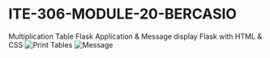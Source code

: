 # ITE-306-MODULE-20-BERCASIO
Multiplication Table Flask Application &amp; Message display Flask with HTML &amp; CSS
![Print Tables](https://user-images.githubusercontent.com/114913352/194761620-62ca0116-7411-4efc-843d-ce5ca7b189e9.png)
![Message](https://user-images.githubusercontent.com/114913352/194761621-338eace7-fae5-4ac9-91d3-86accc9dd97d.png)
